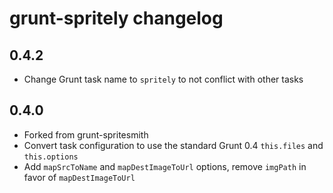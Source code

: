 # grunt-spritely changelog

## 0.4.2
- Change Grunt task name to `spritely` to not conflict with other tasks

## 0.4.0
- Forked from grunt-spritesmith
- Convert task configuration to use the standard Grunt 0.4 `this.files` and `this.options`
- Add `mapSrcToName` and `mapDestImageToUrl` options, remove `imgPath` in favor of `mapDestImageToUrl`
